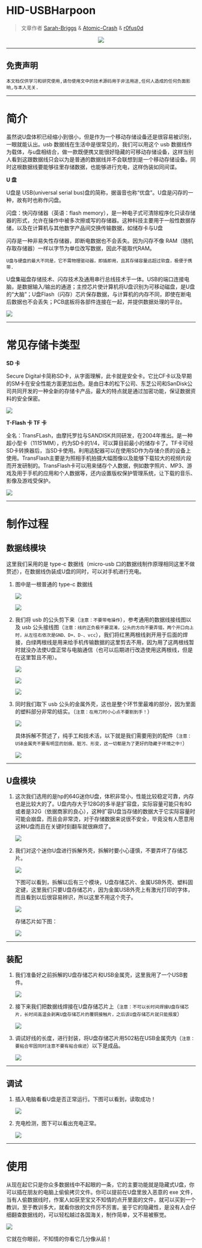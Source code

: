 # HID-USBHarpoon

> 文章作者 [Sarah-Briggs](https://github.com/Sarah-Briggs) & [Atomic-Crash](https://github.com/Atomic-Crash) & [r0fus0d](https://github.com/No-Github)


<p align="center">
    <img src="../../../../../assets/img/banner/HID-USBHarpoon.jpg">
</p>

---

## 免责声明

`本文档仅供学习和研究使用,请勿使用文中的技术源码用于非法用途,任何人造成的任何负面影响,与本人无关.`

---

# 简介

虽然说U盘体积已经缩小到很小，但是作为一个移动存储设备还是很容易被识别，一眼就能认出。usb 数据线在生活中是很常见的，我们可以用这个 usb 数据线作为载体，与u盘相结合，做一款既便携又能很好隐藏的可移动存储设备，这样当别人看到这跟数据线只会以为是普通的数据线并不会联想到是一个移动存储设备。同时这根数据线要能够往里存储数据，也能够进行充电，这样伪装如同间谍。

**U 盘**

U盘是 USB(universal serial bus)盘的简称，据谐音也称“优盘”。U盘是闪存的一种，故有时也称作闪盘。

闪盘：快闪存储器（英语：flash memory），是一种电子式可清除程序化只读存储器的形式，允许在操作中被多次擦或写的存储器。这种科技主要用于一般性数据存储，以及在计算机与其他数字产品间交换传输数据，如储存卡与U盘

闪存是一种非易失性存储器，即断电数据也不会丢失。因为闪存不像 RAM（随机存取存储器）一样以字节为单位改写数据，因此不能取代RAM。

`U盘与硬盘的最大不同是，它不需物理驱动器，即插即用，且其存储容量远超过软盘，极便于携带.`

U盘集磁盘存储技术、闪存技术及通用串行总线技术于一体。USB的端口连接电脑，是数据输入/输出的通道；主控芯片使计算机将U盘识别为可移动磁盘，是U盘的“大脑”；U盘Flash（闪存）芯片保存数据，与计算机的内存不同，即使在断电后数据也不会丢失；PCB底板将各部件连接在一起，并提供数据处理的平台。

![](../../../../../assets/img/Security/IOT/硬件安全/HID/HID-USBHarpoon/U盘内部电路.jpg)

---

# 常见存储卡类型

**SD 卡**

Secure Digital卡简称SD卡，从字面理解，此卡就是安全卡。它比CF卡以及早期的SM卡在安全性能方面更加出色。是由日本的松下公司、东芝公司和SanDisk公司共同开发的一种全新的存储卡产品，最大的特点就是通过加密功能，保证数据资料的安全保密。

![](../../../../../assets/img/Security/IOT/硬件安全/HID/HID-USBHarpoon/SD卡.jpg)

**T-Flash 卡 TF 卡**

全名：TransFLash，由摩托罗拉与SANDISK共同研发，在2004年推出。是一种超小型卡（11*15*1MM），约为SD卡的1/4，可以算目前最小的储存卡了。TF卡可经SD卡转换器后，当SD卡使用。利用适配器可以在使用SD作为存储介质的设备上使用。TransFlash主要是为照相手机拍摄大幅图像以及能够下载较大的视频片段而开发研制的。TransFlash卡可以用来储存个人数据，例如数字照片、MP3、游戏及用于手机的应用和个人数据等，还内设置版权保护管理系统，让下载的音乐、影像及游戏受保护。

![](../../../../../assets/img/Security/IOT/硬件安全/HID/HID-USBHarpoon/T-flash卡.jpg)

---

# 制作过程

## 数据线模块

这里我们采用的是 type-c 数据线（micro-usb 口的数据线制作原理相同这里不做赘述），在数据线伪装成U盘的同时，可以对手机进行充电。

1. 图中是一根普通的 type-c 数据线

    ![](../../../../../assets/img/Security/IOT/硬件安全/HID/HID-USBHarpoon/type-c充电线.jpg)

    ![](../../../../../assets/img/Security/IOT/硬件安全/HID/HID-USBHarpoon/数据线展示.jpg)

2. 我们将 usb 的公头剪下来（`注意：不要带电操作`），参考通用的数据线接线图以及 usb 公头接线图（`注意：线的正负极不要混淆，公头的方向不要弄错，两个开口向上时，从左往右依次是GND、D+、D-、vcc`），我们将红黑两根线剥开用于后面的焊接，白绿两根线是用来给手机传输数据的这里剪去不用，因为用了这两根线暂时就没办法使U盘正常与电脑通信（也可以后期进行改造使用这两根线，但是在这里暂且不用）。

    ![](../../../../../assets/img/Security/IOT/硬件安全/HID/HID-USBHarpoon/数据线分解图.jpg)

    ![](../../../../../assets/img/Security/IOT/硬件安全/HID/HID-USBHarpoon/usb公头接线.jpg)

    ![](../../../../../assets/img/Security/IOT/硬件安全/HID/HID-USBHarpoon/usb接线图.jpg)

3. 同时我们取下 usb 公头的金属外壳，这也是整个环节里最难的部分，因为里面的塑料部分非常的结实。（`注意：在用刀时小心点不要割到手！`）

    ![](../../../../../assets/img/Security/IOT/硬件安全/HID/HID-USBHarpoon/拆解金属壳.jpg)

    具体拆解不赘述了，纯手工和技术活，以下就是我们需要用到的配件（`注意：USB金属壳不要有明显的划痕、脏污、形变，这一切都是为了更好的隐藏于环境之中!`）

    ![](../../../../../assets/img/Security/IOT/硬件安全/HID/HID-USBHarpoon/USB金属壳.jpg)

---

## U盘模块

1. 这次我们选用的是hp的64G迷你U盘，体积非常小，性能比较稳定可靠，内存也是比较大的了。U盘内存大于128G的多半是扩容盘，实际容量可能只有8G或者是32G（依据商家的良心），这种扩容U盘当存储的数据大于它实际容量时可能会崩盘，而且会非常烫，对于存储数据来说很不安全，毕竟没有人愿意用这种U盘而且在关键时刻翻车就很麻烦了。

    ![](../../../../../assets/img/Security/IOT/硬件安全/HID/HID-USBHarpoon/U盘.jpg)

2. 我们对这个迷你U盘进行拆解外壳，拆解时要小心谨慎，不要弄坏了存储芯片。

    ![](../../../../../assets/img/Security/IOT/硬件安全/HID/HID-USBHarpoon/U盘拆解.jpg)

    下图可以看到，拆解以后有三个模块，U盘存储芯片、金属USB外壳、塑料固定键，这里我们只要U盘存储芯片，因为金属USB外壳上有激光打印的字体，而且看到以后很容易辨识，所以这里不用这个壳子。

    ![](../../../../../assets/img/Security/IOT/硬件安全/HID/HID-USBHarpoon/拆U盘.jpg)

    存储芯片如下图：

    ![](../../../../../assets/img/Security/IOT/硬件安全/HID/HID-USBHarpoon/存储芯片.jpg)

---

## 装配

1. 我们准备好之前拆解的U盘存储芯片和USB金属壳，这里我用了一个USB套件。

    ![](../../../../../assets/img/Security/IOT/硬件安全/HID/HID-USBHarpoon/焊接准备.jpg)

2. 接下来我们把数据线焊接在U盘存储芯片上（`注意：不可以长时间焊接U盘存储芯片，长时间高温会剥离U盘存储芯片的覆铜接触片，之后该U盘存储芯片就只能报废`）

    ![](../../../../../assets/img/Security/IOT/硬件安全/HID/HID-USBHarpoon/焊接.jpg)

3. 调试好线的长度，进行封装，将U盘存储芯片用502粘在USB金属壳内（`注意：要粘合牢固同时注意不要有粘合痕迹`）以下是成品。

    ![](../../../../../assets/img/Security/IOT/硬件安全/HID/HID-USBHarpoon/封装完成.jpg)

---

## 调试

1. 插入电脑看看U盘是否正常运行。下图可以看到，读取成功！

    ![](../../../../../assets/img/Security/IOT/硬件安全/HID/HID-USBHarpoon/读取成功.jpg)

2. 充电检测，图下可以看出充电正常。

    ![](../../../../../assets/img/Security/IOT/硬件安全/HID/HID-USBHarpoon/充电成功.jpg)

---

# 使用

从现在起它只是你众多数据线中不起眼的一条，它的主要功能就是隐藏式U盘，你可以插在朋友的电脑上偷偷拷贝文件。你可以提前在U盘里放入恶意的 exe 文件，当有人偷数据线时，作案人如获至宝又不知情的点开里面的文件，就可以买到一个教训，至于教训多大，就看你放的文件厉不厉害。鉴于它的隐藏性，是没有人会仔细翻查数据线的，可以轻松越过各国海关，制作简单，又不易被察觉。

![](../../../../../assets/img/banner/HID-USBHarpoon.jpg)

它就在你眼前，不知情的你看它几分像从前！
